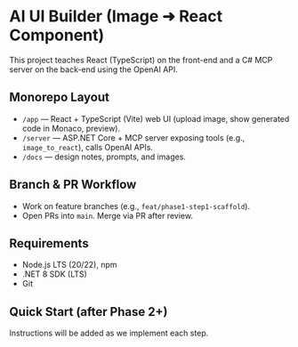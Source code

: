 # AI UI Builder (Image ➜ React Component)

This project teaches React (TypeScript) on the front-end and a C# MCP server on the back-end using the OpenAI API.

## Monorepo Layout

- `/app` — React + TypeScript (Vite) web UI (upload image, show generated code in Monaco, preview).
- `/server` — ASP.NET Core + MCP server exposing tools (e.g., `image_to_react`), calls OpenAI APIs.
- `/docs` — design notes, prompts, and images.

## Branch & PR Workflow

- Work on feature branches (e.g., `feat/phase1-step1-scaffold`).
- Open PRs into `main`. Merge via PR after review.

## Requirements

- Node.js LTS (20/22), npm
- .NET 8 SDK (LTS)
- Git

## Quick Start (after Phase 2+)

Instructions will be added as we implement each step.
